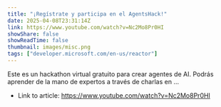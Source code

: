 ```yaml
---
title: "¡Regístrate y participa en el AgentsHack!"
date: 2025-04-08T23:31:14Z
link: https://www.youtube.com/watch?v=Nc2Mo8Pr0HI
showShare: false
showReadTime: false
thumbnail: images/misc.png
tags: ["developer.microsoft.com/en-us/reactor"]
---
```

Este es un hackathon virtual gratuito para crear agentes de AI. Podrás aprender de la mano de expertos a través de charlas en ...

- Link to article: https://www.youtube.com/watch?v=Nc2Mo8Pr0HI